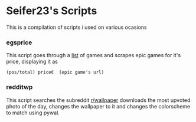 # Seifer23's Scripts
 
 This is a compilation of scripts i used on various ocasions
 
 ### egsprice  
 This script goes through a [list](../temp/egsprice/list.txt) of games and scrapes epic games for it's price, displaying it as   
 
```
(pos/total) price€ 	(epic game's url)
```
### redditwp  
This script searches the subreddit [r/wallpaper](https://www.reddit.com/r/wallpaper) downloads the most upvoted photo of the day, changes the wallpaper to it and changes the colorscheme to match using pywal.
